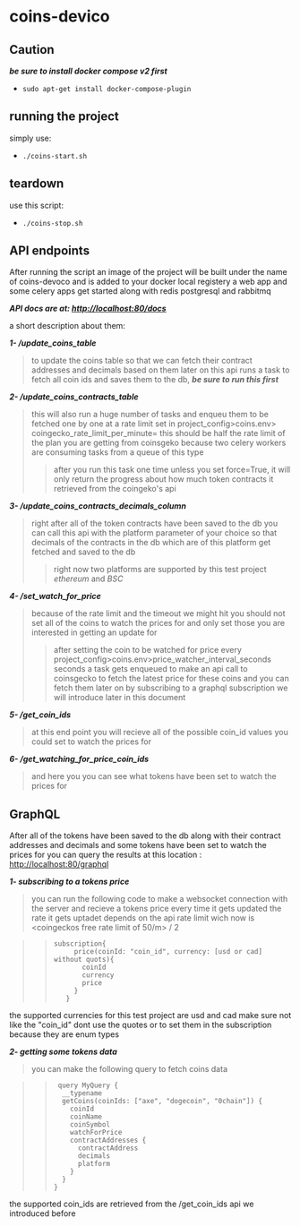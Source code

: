 # coins-devico

## Caution

***be sure to install docker compose v2 first***
- `sudo apt-get install docker-compose-plugin`

## running the project

simply use:
- `./coins-start.sh`

## teardown

use this script:
- `./coins-stop.sh`

## API endpoints

After running the script an image of the project will be built under the name of coins-devoco and is added to your docker local registery
a web app and some celery apps get started along with redis postgresql and rabbitmq

***API docs are at: <http://localhost:80/docs>***

a short description about them:

***1- /update_coins_table***
> to update the coins table so that we can fetch their contract addresses and decimals based on them later on
> this api runs a task to fetch all coin ids and saves them to the db, ***be sure to run this first***


***2- /update_coins_contracts_table***
> this will also run a huge number of tasks and enqueu them to be fetched one by one at a rate limit set in 
> project_config>coins.env> coingecko_rate_limit_per_minute=<rate limit> this should be half the rate limit of the 
> plan you are getting from coinsgeko because two celery workers are consuming tasks from a queue of this type
>> after you run this task one time unless you set force=True, it will only return the progress about how much 
>> token contracts it retrieved from the coingeko's api


***3- /update_coins_contracts_decimals_column***
> right after all of the token contracts have been saved to the db you can call this api with the platform
> parameter of your choice so that decimals of the contracts in the db which are of this platform get fetched
> and saved to the db
>> right now two platforms are supported by this test project *ethereum* and *BSC*


***4- /set_watch_for_price***
> because of the rate limit and the timeout we might hit you should not set all of the coins to watch the prices for
> and only set those you are interested in getting an update for
>> after setting the coin to be watched for price every project_config>coins.env>price_watcher_interval_seconds seconds
>> a task gets enqueued to make an api call to coinsgecko to fetch the latest price for these coins
>> and you can fetch them later on by subscribing to a graphql subscription we will introduce later in this document
  
 
***5- /get_coin_ids***
> at this end point you will recieve all of the possible coin_id values you could set to watch the prices for
  
  
***6- /get_watching_for_price_coin_ids***
> and here you you can see what tokens have been set to watch the prices for
  
  
 ## GraphQL
    
 After all of the tokens have been saved to the db along with their contract addresses and decimals and some tokens have been set to watch the prices for
 you can query the results at this location : <http://localhost:80/graphql>
    
 ***1- subscribing to a tokens price***
> you can run the following code to make a websocket connection with the server and recieve a tokens price every time it gets updated
> the rate it gets uptadet depends on the api rate limit wich now is  <coingeckos free rate limit of 50/m> / 2
    
>>     subscription{
>>          price(coinId: "coin_id", currency: [usd or cad] without quots){
>>            coinId
>>            currency
>>            price
>>          }
>>        }

the supported currencies for this test project are usd and cad make sure not like the "coin_id" dont use the quotes  or  to set them in the subscription
because they are enum types
    
    
***2-  getting some tokens data***
> you can make the following query to fetch coins data

>>      query MyQuery {
>>       __typename
>>       getCoins(coinIds: ["axe", "dogecoin", "0chain"]) {
>>         coinId
>>         coinName
>>         coinSymbol
>>         watchForPrice
>>         contractAddresses {
>>           contractAddress
>>           decimals
>>           platform
>>         }
>>       }
>>     }
   
the supported coin_ids are retrieved from the   /get_coin_ids   api we introduced before
    
 
  

